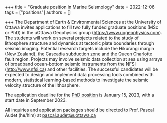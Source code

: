 +++
title = "Graduate position in Marine Seismology"
date = 2022-12-06
tags = ["positions"]
authors = []

+++
The Department of Earth & Environmental Sciences at the University of Ottawa invites applications to fill two fully funded graduate positions (MSc or PhD) in the uOttawa Geophysics group (https://www.uogeophysics.com). The students will work on several projects related to the study of lithosphere structure and dynamics at tectonic plate boundaries through seismic imaging. Potential research targets include the Hikurangi margin (New Zealand), the Cascadia subduction zone and the Queen Charlotte fault region. Projects may involve seismic data collection at sea using arrays of broadband ocean-bottom seismic instruments from the NFSI (http://www.nfsi.ca) and other facilities. The successful candidates will be expected to design and implement data processing tools combined with modern, statistical learning-based methods to investigate the seismic velocity structure of the lithosphere.

The application deadline for the [PhD position](/files/Advertisement_PhD_2023.pdf) is January 15, 2023, with a start date in September 2023.

All inquiries and application packages should be directed to Prof. Pascal Audet (he/him) at pascal.audet@uottawa.ca

<!-- ![Northern Cascadia](/img/posts/F1.large.jpg) -->